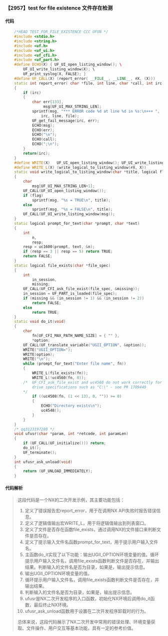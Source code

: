 ### 【2957】test for file existence 文件存在检测

#### 代码

```cpp
    /*HEAD TEST_FOR_FILE_EXISTENCE CCC UFUN */  
    #include <stdio.h>  
    #include <string.h>  
    #include <uf.h>  
    #include <uf_ui.h>  
    #include <uf_cfi.h>  
    #include <uf_part.h>  
    #define ECHO(X) { UF_UI_open_listing_window(); \  
        UF_UI_write_listing_window(X); \  
        UF_print_syslog(X, FALSE); }  
    #define UF_CALL(X) (report_error( __FILE__, __LINE__, #X, (X)))  
    static int report_error( char *file, int line, char *call, int irc)  
    {  
        if (irc)  
        {  
            char err[133],  
                 msg[UF_UI_MAX_STRING_LEN];  
            sprintf(msg, "*** ERROR code %d at line %d in %s:\n+++ ",  
                irc, line, file);  
            UF_get_fail_message(irc, err);  
            ECHO(msg);  
            ECHO(err);  
            ECHO("\n");  
            ECHO(call);  
            ECHO(";\n");  
        }  
        return(irc);  
    }  
    #define WRITE(X)   UF_UI_open_listing_window(); UF_UI_write_listing_window(X)  
    #define WRITE_L(X) (write_logical_to_listing_window(#X, X))  
    static void write_logical_to_listing_window(char *title, logical flag)  
    {  
        char  
            msg[UF_UI_MAX_STRING_LEN+1];  
        UF_CALL(UF_UI_open_listing_window());  
        if (flag)  
            sprintf(msg, "%s = TRUE\n", title);  
        else  
            sprintf(msg, "%s = FALSE\n", title);  
        UF_CALL(UF_UI_write_listing_window(msg));  
    }  
    static logical prompt_for_text(char *prompt, char *text)  
    {  
        int  
            n,  
            resp;  
        resp = uc1600(prompt, text, &n);  
        if (resp == 3 || resp == 5) return TRUE;  
        return FALSE;  
    }  
    static logical file_exists(char *file_spec)  
    {  
        int  
            in_session,  
            missing;  
        UF_CALL(UF_CFI_ask_file_exist(file_spec, &missing));  
        in_session = UF_PART_is_loaded(file_spec);  
        if (missing && (in_session != 1) && (in_session != 2))  
            return FALSE;  
        else  
            return TRUE;  
    }  
    static void do_it(void)  
    {  
        char  
            fn[UF_CFI_MAX_PATH_NAME_SIZE] = { "" },  
            *option;  
        UF_CALL(UF_translate_variable("UGII_OPTION", &option));  
        WRITE("UGII_OPTION=");  
        WRITE(option);  
        WRITE("\n");  
        while (prompt_for_text("Enter file name", fn))  
        {  
            WRITE_L(file_exists(fn));  
            WRITE_L(!uc4560(fn, 0));  
        /*  UF_CFI_ask_file_exist and uc4560 do not work correctly for  
            drive specifications such as "C:\" - see PR 1709449  
        */  
            if ((uc4508(fn, (1 << 13), 0, "")) >= 0)  
            {  
                ECHO("Directory exists\n");  
                uc4548();  
            }  
        }  
    }  
    /* qq3123197280 */  
    void ufusr(char *param, int *retcode, int paramLen)  
    {  
        if (UF_CALL(UF_initialize())) return;  
        do_it();  
        UF_terminate();  
    }  
    int ufusr_ask_unload(void)  
    {  
        return (UF_UNLOAD_IMMEDIATELY);  
    }

```

#### 代码解析

> 这段代码是一个NX的二次开发示例，其主要功能包括：
>
> 1. 定义了错误报告宏report_error，用于在调用NX API失败时报告错误信息。
> 2. 定义了逻辑值输出宏WRITE_L，用于将逻辑值输出到列表窗口。
> 3. 定义了文件是否存在函数file_exists，通过调用NX的文件接口来判断文件是否存在。
> 4. 定义了提示输入文件名函数prompt_for_text，用于提示用户输入文件名。
> 5. 主函数do_it实现了以下功能：输出UGII_OPTION环境变量的值。循环提示用户输入文件名，调用file_exists函数判断文件是否存在，并输出结果。判断输入的文件名是否为目录，如果是，输出提示信息。
> 6. 输出UGII_OPTION环境变量的值。
> 7. 循环提示用户输入文件名，调用file_exists函数判断文件是否存在，并输出结果。
> 8. 判断输入的文件名是否为目录，如果是，输出提示信息。
> 9. ufusr是NX二次开发程序的入口函数，初始化NX环境后调用do_it函数，最后终止NX环境。
> 10. ufusr_ask_unload函数用于设置在二次开发程序卸载时的行为。
>
> 总体来说，这段代码展示了NX二次开发中常用的错误处理、环境变量获取、文件操作、用户交互等基本功能，具有一定的参考价值。
>
